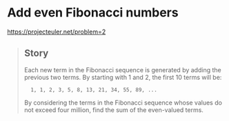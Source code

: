  # Add even Fibonacci numbers

https://projecteuler.net/problem=2
 
> ## Story
> 
> Each new term in the Fibonacci sequence is generated by adding the previous two terms. By starting with 1 and 2, the first 10 terms will be:
> 
>       1, 1, 2, 3, 5, 8, 13, 21, 34, 55, 89, ...
>
> By considering the terms in the Fibonacci sequence whose values do not exceed four million, find the sum of the even-valued terms.
>
